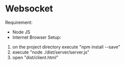 # Websocket
Requirement:
 - Node JS
 - Internet Browser
Setup:
1. on the project directory execute "npm install --save"
2. execute "node ./dist/server/server.js"
3. open "dist/client.html"
